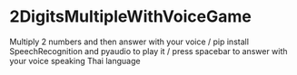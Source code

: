 # 2DigitsMultipleWithVoiceGame
Multiply 2 numbers and then answer with your voice / pip install SpeechRecognition and pyaudio to play it / press spacebar to answer with your voice speaking Thai language
